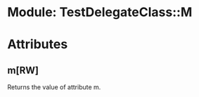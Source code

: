 # Module: TestDelegateClass::M
    



# Attributes
## m[RW] [](#attribute-i-m)
Returns the value of attribute m.


